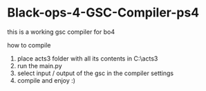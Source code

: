 # Black-ops-4-GSC-Compiler-ps4
this is a working gsc compiler for bo4 

how to compile
1. place acts3 folder with all its contents in C:\acts3
2. run the main.py
3. select input / output of the gsc  in the compiler settings
4. compile and enjoy :)
   
